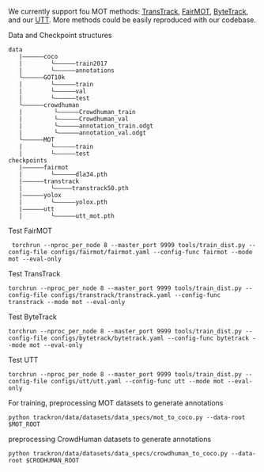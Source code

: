 We currently support fou MOT methods: [TransTrack](https://github.com/PeizeSun/TransTrack), [FairMOT](https://github.com/ifzhang/FairMOT), [ByteTrack](https://github.com/ifzhang/ByteTrack), and our [UTT](https://arxiv.org/abs/2203.15175). More methods could be easily reproduced with our codebase.

Data and Checkpoint structures
```
data
   |——————coco
   |        └——————train2017
   |        └——————annotations
   └——————GOT10k
   |        └——————train
   |        └——————val
   |        └——————test
   └——————crowdhuman
   |         └——————Crowdhuman_train
   |         └——————Crowdhuman_val
   |         └——————annotation_train.odgt
   |         └——————annotation_val.odgt
   └——————MOT
   |        └——————train
   |        └——————test
checkpoints
   |——————fairmot
   |        └——————dla34.pth
   |——————transtrack
   |        └—————transtrack50.pth
   |——————yolox
   |        └——————yolox.pth
   |——————utt
   |        └——————utt_mot.pth
```

Test FairMOT
```
 torchrun --nproc_per_node 8 --master_port 9999 tools/train_dist.py --config-file configs/fairmot/fairmot.yaml --config-func fairmot --mode mot --eval-only
 ```

 Test TransTrack
 ```
 torchrun --nproc_per_node 8 --master_port 9999 tools/train_dist.py --config-file configs/transtrack/transtrack.yaml --config-func transtrack --mode mot --eval-only
 ```

 Test ByteTrack
 ```
 torchrun --nproc_per_node 8 --master_port 9999 tools/train_dist.py --config-file configs/bytetrack/bytetrack.yaml --config-func bytetrack --mode mot --eval-only
 ```

 Test UTT
 ```
 torchrun --nproc_per_node 8 --master_port 9999 tools/train_dist.py --config-file configs/utt/utt.yaml --config-func utt --mode mot --eval-only
 ```


For training, preprocessing MOT datasets to generate annotations
```
python trackron/data/datasets/data_specs/mot_to_coco.py --data-root $MOT_ROOT
```

preprocessing CrowdHuman datasets to generate annotations
```
python trackron/data/datasets/data_specs/crowdhuman_to_coco.py --data-root $CRODHUMAN_ROOT
```

